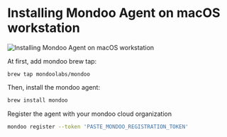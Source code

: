 # Installing Mondoo Agent on macOS workstation

![Installing Mondoo Agent on macOS workstation](../../assets/videos/mondoo-setup-macos.gif)

At first, add mondoo brew tap:

```
brew tap mondoolabs/mondoo
```

Then, install the mondoo agent:

```bash
brew install mondoo
```

Register the agent with your mondoo cloud organization

```bash
mondoo register --token 'PASTE_MONDOO_REGISTRATION_TOKEN'
```
